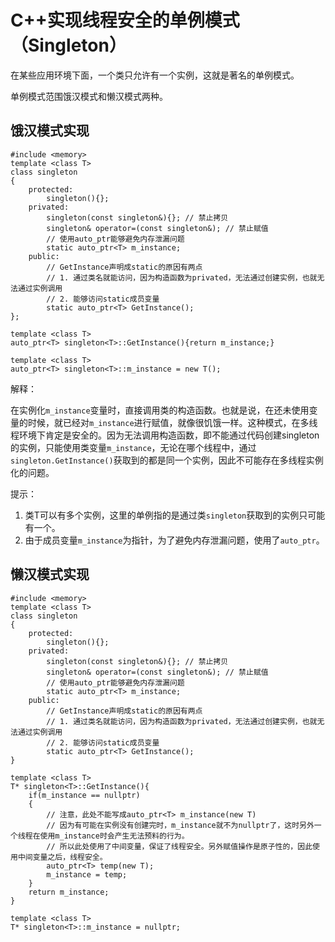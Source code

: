 # C++实现线程安全的单例模式（Singleton）
在某些应用环境下面，一个类只允许有一个实例，这就是著名的单例模式。

单例模式范围饿汉模式和懒汉模式两种。

## 饿汉模式实现

	#include <memory>
	template <class T>
	class singleton
	{
		protected:
			singleton(){};
		privated:
			singleton(const singleton&){}; // 禁止拷贝
			singleton& operator=(const singleton&); // 禁止赋值
			// 使用auto_ptr能够避免内存泄漏问题
			static auto_ptr<T> m_instance;
		public:
			// GetInstance声明成static的原因有两点
			// 1. 通过类名就能访问，因为构造函数为privated，无法通过创建实例，也就无法通过实例调用
			// 2. 能够访问static成员变量
			static auto_ptr<T> GetInstance();
	};

	template <class T>
	auto_ptr<T> singleton<T>::GetInstance(){return m_instance;}
	
	template <class T>
	auto_ptr<T> singleton<T>::m_instance = new T();

解释：

在实例化`m_instance`变量时，直接调用类的构造函数。也就是说，在还未使用变量的时候，就已经对`m_instance`进行赋值，就像很饥饿一样。这种模式，在多线程环境下肯定是安全的。因为无法调用构造函数，即不能通过代码创建singleton的实例，只能使用类变量`m_instance`，无论在哪个线程中，通过`singleton.GetInstance()`获取到的都是同一个实例，因此不可能存在多线程实例化的问题。

提示：

1. 类T可以有多个实例，这里的单例指的是通过类`singleton`获取到的实例只可能有一个。
2. 由于成员变量`m_instance`为指针，为了避免内存泄漏问题，使用了`auto_ptr`。

## 懒汉模式实现

	#include <memory>
	template <class T>
	class singleton
	{
		protected:
			singleton(){};
		privated:
			singleton(const singleton&){}; // 禁止拷贝
			singleton& operator=(const singleton&); // 禁止赋值
			// 使用auto_ptr能够避免内存泄漏问题
			static auto_ptr<T> m_instance;
		public:
			// GetInstance声明成static的原因有两点
			// 1. 通过类名就能访问，因为构造函数为privated，无法通过创建实例，也就无法通过实例调用
			// 2. 能够访问static成员变量
			static auto_ptr<T> GetInstance();
	}
	
	template <class T>
	T* singleton<T>::GetInstance(){
		if(m_instance == nullptr)
		{
			// 注意，此处不能写成auto_ptr<T> m_instance(new T)
			// 因为有可能在实例没有创建完时，m_instance就不为nullptr了，这时另外一个线程在使用m_instance时会产生无法预料的行为。
			// 所以此处使用了中间变量，保证了线程安全。另外赋值操作是原子性的，因此使用中间变量之后，线程安全。
			auto_ptr<T> temp(new T);
			m_instance = temp;
		}
		return m_instance;
	}
	
	template <class T>
	T* singleton<T>::m_instance = nullptr;